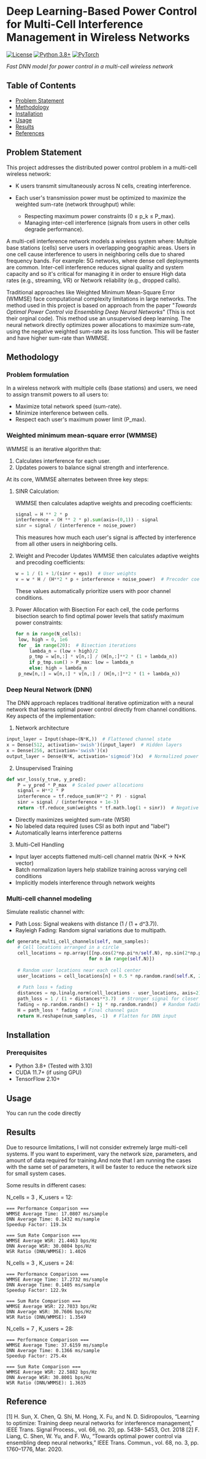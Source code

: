 # Deep Learning-Based Power Control for Multi-Cell Interference Management in Wireless Networks

[![License](https://img.shields.io/badge/license-MIT-blue.svg)](LICENSE)
[![Python 3.8+](https://img.shields.io/badge/python-3.8%2B-blue)](https://www.python.org/)
[![PyTorch](https://img.shields.io/badge/PyTorch-1.10%2B-orange)](https://pytorch.org/)



*Fast DNN model for power control in a multi-cell wireless network*

## Table of Contents
- [Problem Statement](#problem-statement)
- [Methodology](#methodology)
- [Installation](#installation)
- [Usage](#usage)
- [Results](#results)
- [References](#references)
## Problem Statement

This project addresses the distributed power control problem in a multi-cell wireless network:
- K users transmit simultaneously across N cells, creating interference.
  
- Each user's transmission power must be optimized to maximize the weighted sum-rate (network throughput) while:
  + Respecting maximum power constraints (0 ≤ p_k ≤ P_max).
  + Managing inter-cell interference (signals from users in other cells degrade performance).

A multi-cell interference network models a wireless system where: Multiple base stations (cells) serve users in overlapping geographic areas. Users in one cell cause interference to users in neighboring cells due to shared frequency bands. For example: 5G networks, where dense cell deployments are common. Inter-cell interference reduces signal quality and system capacity and so it's critical for managing it in order to ensure High data rates (e.g., streaming, VR) or Network reliability (e.g., dropped calls).

Traditional approaches like Weighted Minimum Mean-Square Error (WMMSE) face computational complexity limitations in large networks. The method used in this project is based on approach from the paper "*Towards Optimal Power Control via Ensembling Deep Neural Networks*" (This is not their orginal code). This method use an unsupervised deep learning. The neural network directly optimizes power allocations to maximize sum-rate, using the negative weighted sum-rate as its loss function. This will be faster and have higher sum-rate than WMMSE.

## Methodology
### Problem formulation
In a wireless network with multiple cells (base stations) and users, we need to assign transmit powers to all users to:
- Maximize total network speed (sum-rate).
- Minimize interference between cells.
- Respect each user's maximum power limit (P_max).
### Weighted minimum mean-square error (WMMSE)
WMMSE is an iterative algorithm that:
1. Calculates interference for each user.
2. Updates powers to balance signal strength and interference.

At its core, WMMSE alternates between three key steps:
1. SINR Calculation:

   WMMSE then calculates adaptive weights and precoding coefficients:
   ```python
   signal = H ** 2 * p
   interference = (H ** 2 * p).sum(axis=(0,1)) - signal
   sinr = signal / (interference + noise_power)
   ```
   This measures how much each user's signal is affected by interference from all other users in neighboring cells.
2. Weight and Precoder Updates
   WMMSE then calculates adaptive weights and precoding coefficients:
   ```python
   w = 1 / (1 + 1/(sinr + eps))  # User weights
   v = w * H / (H**2 * p + interference + noise_power)  # Precoder coefficients
   ```
   These values automatically prioritize users with poor channel conditions.

3. Power Allocation with Bisection
   For each cell, the code performs bisection search to find optimal power levels that satisfy maximum power constraints:
   ```python
   for n in range(N_cells):
    low, high = 0, 1e6
    for _ in range(20):  # Bisection iterations
        lambda_n = (low + high)/2
        p_tmp = w[n,:] * v[n,:] / (H[n,:]**2 * (1 + lambda_n))
        if p_tmp.sum() > P_max: low = lambda_n
        else: high = lambda_n
    p_new[n,:] = w[n,:] * v[n,:] / (H[n,:]**2 * (1 + lambda_n))
   ```
### Deep Neural Network (DNN)
The DNN approach replaces traditional iterative optimization with a neural network that learns optimal power control directly from channel conditions. Key aspects of the implementation:
1. Network architecture
```python
input_layer = Input(shape=(N*K,))  # Flattened channel state
x = Dense(512, activation='swish')(input_layer)  # Hidden layers
x = Dense(256, activation='swish')(x)
output_layer = Dense(N*K, activation='sigmoid')(x)  # Normalized power allocations
```
2. Unsupervised Training
```python
def wsr_loss(y_true, y_pred):
    P = y_pred * P_max  # Scaled power allocations
    signal = H**2 * P
    interference = tf.reduce_sum(H**2 * P) - signal
    sinr = signal / (interference + 1e-3)
    return -tf.reduce_sum(weights * tf.math.log(1 + sinr))  # Negative WSR
```
- Directly maximizes weighted sum-rate (WSR)
- No labeled data required (uses CSI as both input and "label")
- Automatically learns interference patterns
3. Multi-Cell Handling
- Input layer accepts flattened multi-cell channel matrix (N×K → N*K vector)
- Batch normalization layers help stabilize training across varying cell conditions
- Implicitly models interference through network weights
### Multi-cell channel modeling
Simulate realistic channel with:
- Path Loss: Signal weakens with distance (1 / (1 + d^3.7)).
- Rayleigh Fading: Random signal variations due to multipath.
```python
def generate_multi_cell_channels(self, num_samples):
    # Cell locations arranged in a circle
    cell_locations = np.array([[np.cos(2*np.pi*n/self.N), np.sin(2*np.pi*n/self.N)] 
                              for n in range(self.N)])
    
    # Random user locations near each cell center
    user_locations = cell_locations[n] + 0.5 * np.random.rand(self.K, 2)
    
    # Path loss + fading
    distances = np.linalg.norm(cell_locations - user_locations, axis=2)
    path_loss = 1 / (1 + distances**3.7)  # Stronger signal for closer users
    fading = np.random.randn() + 1j * np.random.randn()  # Random fading
    H = path_loss * fading  # Final channel gain
    return H.reshape(num_samples, -1)  # Flatten for DNN input
```
## Installation 
### Prerequisites
- Python 3.8+ (Tested with 3.10)
- CUDA 11.7+ (if using GPU)
- TensorFlow 2.10+
## Usage
You can run the code directly
## Results
Due to resource limitations, I will not consider extremely large multi-cell systems. If you want to experiment, vary the network size, parameters, and amount of data required for training.And note that I am running the cases with the same set of parameters, it will be faster to reduce the network size for small system cases.

Some results in different cases:

N_cells = 3 , K_users = 12:
```
=== Performance Comparison ===
WMMSE Average Time: 17.0807 ms/sample
DNN Average Time: 0.1432 ms/sample
Speedup Factor: 119.3x

=== Sum Rate Comparison ===
WMMSE Average WSR: 21.4463 bps/Hz
DNN Average WSR: 30.0804 bps/Hz
WSR Ratio (DNN/WMMSE): 1.4026
```
N_cells = 3 , K_users = 24:
```
=== Performance Comparison ===
WMMSE Average Time: 17.2732 ms/sample
DNN Average Time: 0.1405 ms/sample
Speedup Factor: 122.9x

=== Sum Rate Comparison ===
WMMSE Average WSR: 22.7033 bps/Hz
DNN Average WSR: 30.7606 bps/Hz
WSR Ratio (DNN/WMMSE): 1.3549
```
N_cells = 7 , K_users = 28:
```
=== Performance Comparison ===
WMMSE Average Time: 37.6159 ms/sample
DNN Average Time: 0.1366 ms/sample
Speedup Factor: 275.4x

=== Sum Rate Comparison ===
WMMSE Average WSR: 22.5882 bps/Hz
DNN Average WSR: 30.8001 bps/Hz
WSR Ratio (DNN/WMMSE): 1.3635
```

## Reference
[1] H. Sun, X. Chen, Q. Shi, M. Hong, X. Fu, and N. D. Sidiropoulos,
“Learning to optimize: Training deep neural networks for interference
management,” IEEE Trans. Signal Process., vol. 66, no. 20, pp. 5438–
5453, Oct. 2018
[2]  F. Liang, C. Shen, W. Yu, and F. Wu, “Towards optimal power control
via ensembling deep neural networks,” IEEE Trans. Commun., vol. 68,
no. 3, pp. 1760–1776, Mar. 2020.
